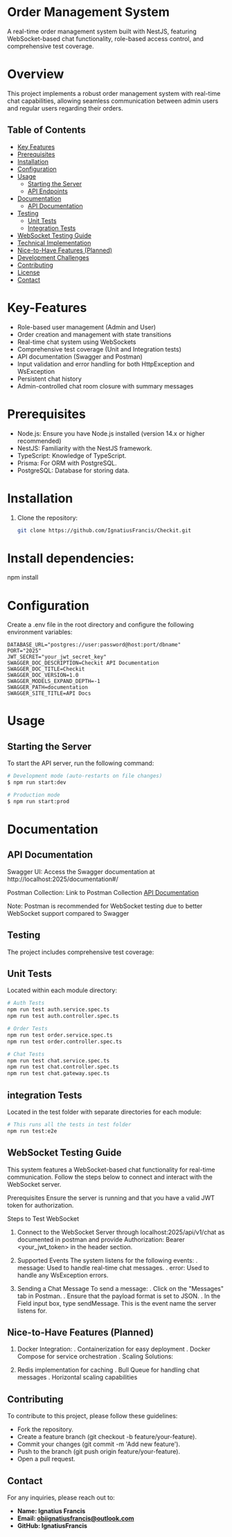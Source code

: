 # Order Management System

A real-time order management system built with NestJS, featuring WebSocket-based chat functionality, role-based access control, and comprehensive test coverage.

# Overview

This project implements a robust order management system with real-time chat capabilities, allowing seamless communication between admin users and regular users regarding their orders.

## Table of Contents

- [Key Features](#key-features)
- [Prerequisites](#prerequisites)
- [Installation](#installation)
- [Configuration](#configuration)
- [Usage](#usage)
  - [Starting the Server](#starting-the-server)
  - [API Endpoints](#api-endpoints)
- [Documentation](#documentation)
  - [API Documentation](#api-documentation)
- [Testing](#testing)
  - [Unit Tests](#unit-tests)
  - [Integration Tests](#integration-tests)
- [WebSocket Testing Guide](#webSocket-testing-guide)
- [Technical Implementation](#technical-implementation)
- [Nice-to-Have Features (Planned)](#nice-to-have-features-planned)
- [Development Challenges](#development-challenges)
- [Contributing](#contributing)
- [License](#license)
- [Contact](#contact)

# Key-Features

- Role-based user management (Admin and User)
- Order creation and management with state transitions
- Real-time chat system using WebSockets
- Comprehensive test coverage (Unit and Integration tests)
- API documentation (Swagger and Postman)
- Input validation and error handling for both HttpException and WsException
- Persistent chat history
- Admin-controlled chat room closure with summary messages

# Prerequisites

- Node.js: Ensure you have Node.js installed (version 14.x or higher recommended)
- NestJS: Familiarity with the NestJS framework.
- TypeScript: Knowledge of TypeScript.
- Prisma: For ORM with PostgreSQL.
- PostgreSQL: Database for storing data.

# Installation

1. Clone the repository:

   ```bash
   git clone https://github.com/IgnatiusFrancis/Checkit.git

   ```

# Install dependencies:

npm install

# Configuration

Create a .env file in the root directory and configure the following environment variables:

```env
DATABASE_URL="postgres://user:password@host:port/dbname"
PORT="2025"
JWT_SECRET="your_jwt_secret_key"
SWAGGER_DOC_DESCRIPTION=Checkit API Documentation
SWAGGER_DOC_TITLE=Checkit
SWAGGER_DOC_VERSION=1.0
SWAGGER_MODELS_EXPAND_DEPTH=-1
SWAGGER_PATH=documentation
SWAGGER_SITE_TITLE=API Docs

```

# Usage

## Starting the Server

To start the API server, run the following command:

```bash
# Development mode (auto-restarts on file changes)
$ npm run start:dev

# Production mode
$ npm run start:prod

```

# Documentation

## API Documentation

Swagger UI: Access the Swagger documentation at http://localhost:2025/documentation#/

Postman Collection: Link to Postman Collection [API Documentation](https://www.postman.com/planetary-trinity-671710/checkit/documentation/ke2mwnl/checkit?workspaceId=d620d662-3204-4e2f-925a-f7ba8b7e80c7)

Note: Postman is recommended for WebSocket testing due to better WebSocket support compared to Swagger

## Testing

The project includes comprehensive test coverage:

## Unit Tests

Located within each module directory:

```bash
# Auth Tests
npm run test auth.service.spec.ts
npm run test auth.controller.spec.ts

# Order Tests
npm run test order.service.spec.ts
npm run test order.controller.spec.ts

# Chat Tests
npm run test chat.service.spec.ts
npm run test chat.controller.spec.ts
npm run test chat.gateway.spec.ts

```

## integration Tests

Located in the test folder with separate directories for each module:

```bash
# This runs all the tests in test folder
npm run test:e2e

```

## WebSocket Testing Guide

This system features a WebSocket-based chat functionality for real-time communication. Follow the steps below to connect and interact with the WebSocket server.

Prerequisites
Ensure the server is running and that you have a valid JWT token for authorization.

Steps to Test WebSocket

1.  Connect to the WebSocket Server through localhost:2025/api/v1/chat as documented in postman and provide Authorization: Bearer <your_jwt_token> in the header section.

2.  Supported Events
    The system listens for the following events:
    . message: Used to handle real-time chat messages.
    . error: Used to handle any WsException errors.

3.  Sending a Chat Message
    To send a message:
    . Click on the "Messages" tab in Postman.
    . Ensure that the payload format is set to JSON.
    . In the Field input box, type sendMessage. This is the event name the server listens for.

<!-- ## Technical Implementation

Core Requirements Implemented

1.  User Management:
    . Admin and Regular user roles
    . JWT-based authentication
    . Role-based access control

2.  Order Management:
    . Order creation with metadata
    . State transitions (Review → Processing → Completed)
    . Input validation

3.  Chat System:
    . Real-time WebSocket communication
    . Automatic chat room creation per order
    . Persistent message storage
    . Admin-controlled room closure
    . Chat history visibility etc -->

## Nice-to-Have Features (Planned)

1.  Docker Integration:
    . Containerization for easy deployment
    . Docker Compose for service orchestration
    . Scaling Solutions:

2.  Redis implementation for caching
    . Bull Queue for handling chat messages
    . Horizontal scaling capabilities

<!-- ## Development Challenges

1.  Time Management:
    . Met tight deadlines during festive period
    . Balanced feature implementation with testing requirements

2.  Technical Challenges:
    . Implementing real-time WebSocket communication
    . Ensuring proper state management across the system
    . Maintaining test coverage while adding features -->

## Contributing

To contribute to this project, please follow these guidelines:

- Fork the repository.
- Create a feature branch (git checkout -b feature/your-feature).
- Commit your changes (git commit -m 'Add new feature').
- Push to the branch (git push origin feature/your-feature).
- Open a pull request.

## Contact

For any inquiries, please reach out to:

- **Name: Ignatius Francis**
- **Email: obiignatiusfrancis@outlook.com**
- **GitHub: IgnatiusFrancis**

```

```
